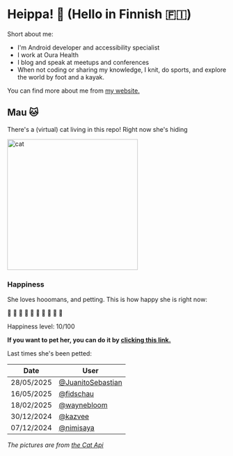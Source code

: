 # Heippa! :wave: (Hello in Finnish :finland:)

Short about me:
- I'm Android developer and accessibility specialist
- I work at Oura Health
- I blog and speak at meetups and conferences
- When not coding or sharing my knowledge, I knit, do sports, and explore the world by foot and a kayak.

You can find more about me from [my website.](https://eevis.codes)

<!-- Cat Widget Start -->
## Mau :cat:

There's a (virtual) cat living in this repo! Right now she's hiding

<img src=https://cdn2.thecatapi.com/images/3ur.jpg alt="cat" width=300 />
  
### Happiness
  She loves hooomans, and petting. This is how happy she is right now: 
  
  :sparkling_heart: :black_heart: :black_heart: :black_heart: :black_heart: :black_heart: :black_heart: :black_heart: :black_heart: :black_heart: 
  
  Happiness level: 10/100
   
  **If you want to pet her, you can do it by [clicking this link.](https://github.com/eevajonnapanula/eevajonnapanula/issues/new?title=pet-cat&body=Just+submit+the+issue+-+that%27s+all+you+have+to+do+%3Acat%3A)**
  
  Last times she's been petted: 

Date | User
------- | ---------
 28/05/2025 | [@JuanitoSebastian](https://github.com/JuanitoSebastian)
16/05/2025 | [@fidschau](https://github.com/fidschau)
18/02/2025 | [@waynebloom](https://github.com/waynebloom)
30/12/2024 | [@kazvee](https://github.com/kazvee)
07/12/2024 | [@nimisaya](https://github.com/nimisaya)
  

*The pictures are from [the Cat Api](https://thecatapi.com/)*
<!-- Cat Widget End -->
